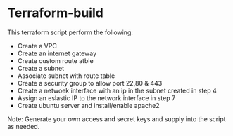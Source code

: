# Terraform-build



This terraform script perform the following:

- Create a VPC
- Create an internet gateway
- Create custom route atble
- Create a subnet
- Associate subnet with route table
- Create a security group to allow port 22,80 & 443
- Create a netwoek interface with an ip in the subnet created in step 4
- Assign an eslastic IP to the network interface in step 7
- Create ubuntu server and install/enable apache2


Note: Generate your own access and secret keys and supply into the script as needed. 
